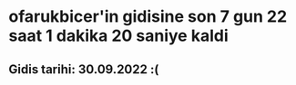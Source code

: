 # ofarukbicer'in gidisine son 7 gun 22 saat 1 dakika 20 saniye kaldi

## Gidis tarihi: 30.09.2022 :(